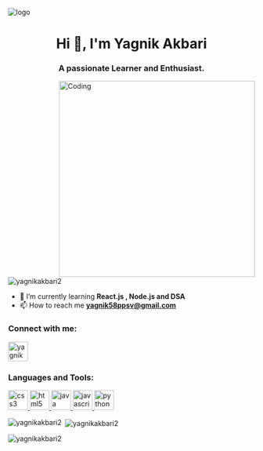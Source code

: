 ![logo]()
<h1 align="center">Hi 👋, I'm Yagnik Akbari</h1>
<h3 align="center">A passionate Learner and Enthusiast.</h3>
<img
  src="https://camo.githubusercontent.com/c1dcb74cc1c1835b1d716f5051499a2814c683c806b15f04b0eba492863703e9/68747470733a2f2f63646e2e6472696262626c652e636f6d2f75736572732f3733303730332f73637265656e73686f74732f363538313234332f6176656e746f2e676966"
  alt="Coding"
  width="400"
   align="right"
/>

<p align="left">
  <img
    src="https://komarev.com/ghpvc/?username=yagnikakbari2&label=Profile%20views&color=0e75b6&style=flat"
    alt="yagnikakbari2"
  />
</p>

- 🌱 I’m currently learning **React.js , Node.js and DSA** 
- 📫 How to reach me
**yagnik58ppsv@gmail.com**

<h3 align="left">Connect with me:</h3>
<p align="left">
  <a href="https://linkedin.com/in/yagnik akbari" target="blank"
    ><img
      align="center"
      src="https://cdn-icons-png.flaticon.com/128/3536/3536505.png"
      alt="yagnik akbari"
      height="40"
      width="40"
  /></a>
</p>

<h3 align="left">Languages and Tools:</h3>
<p align="left">
  <a href="https://www.w3schools.com/css/" target="_blank" rel="noreferrer">
    <img
      src="https://cdn-icons-png.flaticon.com/128/732/732190.png"
      alt="css3"
      width="40"
      height="40"
    />
  </a>
  <a href="https://www.w3.org/html/" target="_blank" rel="noreferrer">
    <img
      src="https://cdn-icons-png.flaticon.com/128/1216/1216733.png"
      alt="html5"
      width="40"
      height="40"
    />
  </a>
  <a href="https://www.java.com" target="_blank" rel="noreferrer">
    <img
      src="https://cdn-icons-png.flaticon.com/128/5968/5968282.png"
      alt="java"
      width="40"
      height="40"
    />
  </a>
  <a
    href="https://developer.mozilla.org/en-US/docs/Web/JavaScript"
    target="_blank"
    rel="noreferrer"
  >
    <img
      src="https://cdn-icons-png.flaticon.com/128/5968/5968292.png"
      alt="javascript"
      width="40"
      height="40"
    />
  </a>
  <a href="https://www.python.org" target="_blank" rel="noreferrer">
    <img
      src="https://cdn-icons-png.flaticon.com/128/5968/5968350.png"
      alt="python"
      width="40"
      height="40"
    />
  </a>
</p>

<p>
  <img
    align="left"
    src="https://github-readme-stats.vercel.app/api/top-langs?username=yagnikakbari2&show_icons=true&locale=en&layout=compact"
    alt="yagnikakbari2"
  />
</p>

<p>
  &nbsp;<img
    align="center"
    src="https://github-readme-stats.vercel.app/api?username=yagnikakbari2&show_icons=true&locale=en"
    alt="yagnikakbari2"
  />
</p>

<p>
  <img
    align="center"
    src="https://github-readme-streak-stats.herokuapp.com/?user=yagnikakbari2&"
    alt="yagnikakbari2"
  />
</p>

